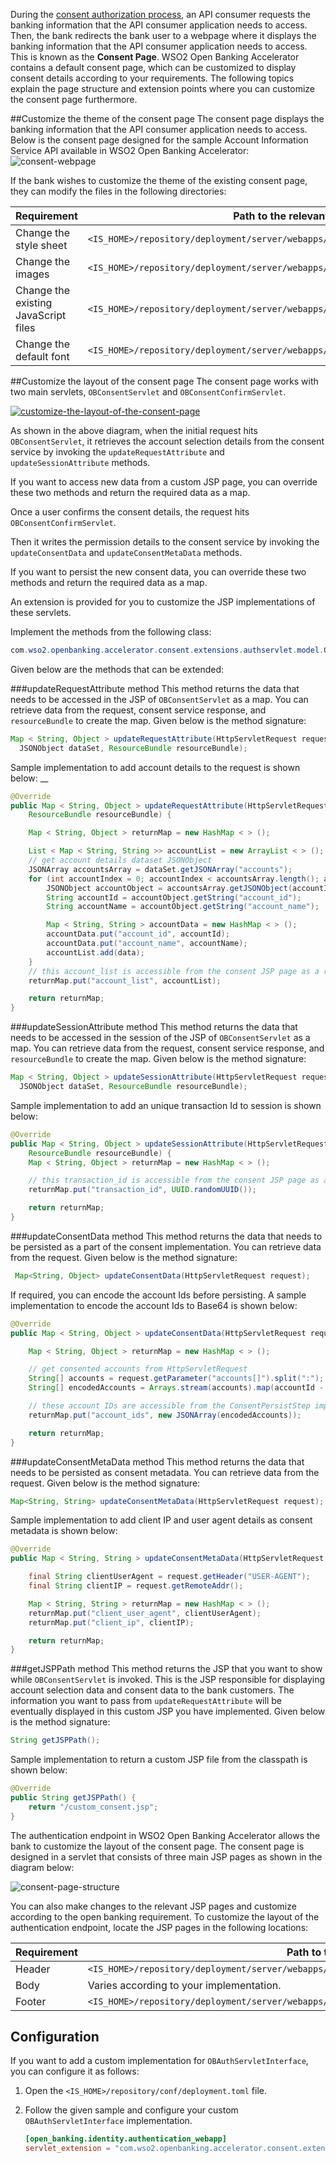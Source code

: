 During the [consent authorization process](../learn/consent-authorization-intro.md), an API consumer requests the banking 
information that the API consumer application needs to access. Then, the bank redirects the bank user to a webpage where 
it displays the banking information that the API consumer application needs to access. This is known as the **Consent Page**. 
WSO2 Open Banking Accelerator contains a default consent page, which can be customized to display consent details according 
to your requirements. The following topics explain the page structure and extension points where you can customize the consent page furthermore.

##Customize the theme of the consent page
The consent page displays the banking information that the API consumer application needs to access. 
Below is the consent page designed for the sample Account Information Service API available in WSO2 Open Banking Accelerator:
![consent-webpage](../assets/img/develop/customizing-consent-page/information-in-the-consent-page.png)

If the bank wishes to customize the theme of the existing consent page, they can modify the files in the following 
directories: 

| Requirement | Path to the relevant file |
|---------|---------    |
|Change the style sheet|`<IS_HOME>/repository/deployment/server/webapps/ob#authenticationendpoint/css`|
|Change the images|`<IS_HOME>/repository/deployment/server/webapps/ob#authenticationendpoint/images`|
|Change the existing JavaScript files|`<IS_HOME>/repository/deployment/server/webapps/ob#authenticationendpoint/js`|
|Change the default font|`<IS_HOME>/repository/deployment/server/webapps/ob#authenticationendpoint/fonts`|

##Customize the layout of the consent page
The consent page works with two main servlets, `OBConsentServlet` and `OBConsentConfirmServlet`.

[ ![customize-the-layout-of-the-consent-page](../assets/img/develop/customizing-consent-page/customize-the-layout-of-the-consent-page.png) ](../assets/img/develop/customizing-consent-page/customize-the-layout-of-the-consent-page.png)

As shown in the above diagram, when the initial request hits `OBConsentServlet`, it retrieves the account selection details from the consent service by invoking the `updateRequestAttribute` and `updateSessionAttribute` methods. 

If you want to access new data from a custom JSP page, you can override these two methods and return the required data as a map.

Once a user confirms the consent details, the request hits `OBConsentConfirmServlet`. 

Then it writes the permission details to the consent service by invoking the `updateConsentData` and `updateConsentMetaData` methods. 

If you want to persist the new consent data, you can override these two methods and return the required data as a map.

An extension is provided for you to customize the JSP implementations of these servlets.

Implement the methods from the following class:
```java
com.wso2.openbanking.accelerator.consent.extensions.authservlet.model.OBAuthServletInterface
```

Given below are the methods that can be extended:

###updateRequestAttribute method 
This method returns the data that needs to be accessed in the JSP of `OBConsentServlet` as a map. You can retrieve data 
from the request, consent service response, and `resourceBundle` to create the map. Given below is the method signature:
```java
Map < String, Object > updateRequestAttribute(HttpServletRequest request,
  JSONObject dataSet, ResourceBundle resourceBundle);
```
Sample implementation to add account details to the request is shown below:
__
```java
@Override
public Map < String, Object > updateRequestAttribute(HttpServletRequest request, JSONObject dataSet,
    ResourceBundle resourceBundle) {

    Map < String, Object > returnMap = new HashMap < > ();

    List < Map < String, String >> accountList = new ArrayList < > ();
    // get account details dataset JSONObject
    JSONArray accountsArray = dataSet.getJSONArray("accounts");
    for (int accountIndex = 0; accountIndex < accountsArray.length(); accountIndex++) {
        JSONObject accountObject = accountsArray.getJSONObject(accountIndex);
        String accountId = accountObject.getString("account_id");
        String accountName = accountObject.getString("account_name");

        Map < String, String > accountData = new HashMap < > ();
        accountData.put("account_id", accountId);
        accountData.put("account_name", accountName);
        accountList.add(data);
    }
    // this account_list is accessible from the consent JSP page as a request attribute
    returnMap.put("account_list", accountList);

    return returnMap;
}
```

###updateSessionAttribute method
This method returns the data that needs to be accessed in the session of the JSP of `OBConsentServlet` as a map. You can 
retrieve data from the request, consent service response, and `resourceBundle` to create the map. Given below is the method signature:
```java
Map < String, Object > updateSessionAttribute(HttpServletRequest request,
  JSONObject dataSet, ResourceBundle resourceBundle);
```
Sample implementation to add an unique transaction Id to session is shown below:

```java
@Override
public Map < String, Object > updateSessionAttribute(HttpServletRequest request, JSONObject dataSet,
    ResourceBundle resourceBundle) {
    Map < String, Object > returnMap = new HashMap < > ();

    // this transaction_id is accessible from the consent JSP page as a session attribute
    returnMap.put("transaction_id", UUID.randomUUID());

    return returnMap;
}
```

###updateConsentData method
This method returns the data that needs to be persisted as a part of the consent implementation. You can retrieve data 
from the request. Given below is the method signature:
```java
 Map<String, Object> updateConsentData(HttpServletRequest request);
```
If required, you can encode the account Ids before persisting. A sample implementation to encode the account Ids to Base64 is shown below:

```java
@Override
public Map < String, Object > updateConsentData(HttpServletRequest request) {

    Map < String, Object > returnMap = new HashMap < > ();

    // get consented accounts from HttpServletRequest
    String[] accounts = request.getParameter("accounts[]").split(":");
    String[] encodedAccounts = Arrays.stream(accounts).map(accountId - > Base64.getEncoder().encodeToString(accountId.getBytes())).toArray(String[]::new);

    // these account IDs are accessible from the ConsentPersistStep implementations
    returnMap.put("account_ids", new JSONArray(encodedAccounts));

    return returnMap;
}
```

###updateConsentMetaData method 
This method returns the data that needs to be persisted as consent metadata. You can retrieve data from the request. Given below is the method signature:
```java
Map<String, String> updateConsentMetaData(HttpServletRequest request);
```
Sample implementation to add client IP and user agent details as consent metadata is shown below:

```java
@Override
public Map < String, String > updateConsentMetaData(HttpServletRequest request) {

    final String clientUserAgent = request.getHeader("USER-AGENT");
    final String clientIP = request.getRemoteAddr();

    Map < String, String > returnMap = new HashMap < > ();
    returnMap.put("client_user_agent", clientUserAgent);
    returnMap.put("client_ip", clientIP);

    return returnMap;
}
```

###getJSPPath method
This method returns the JSP that you want to show while `OBConsentServlet` is invoked. This is the JSP responsible for 
displaying account selection data and consent data to the bank customers. The information you want to pass from `updateRequestAttribute` will be eventually 
displayed in this custom JSP you have implemented. Given below is the method signature:
```java
String getJSPPath();
```
Sample implementation to return a custom JSP file from the classpath is shown below:
```java
@Override
public String getJSPPath() {
    return "/custom_consent.jsp";
}
```

The authentication endpoint in WSO2 Open Banking Accelerator allows the bank to customize the layout of the consent page. 
The consent page is designed in a servlet that consists of three main JSP pages as shown in the diagram below: 

![consent-page-structure](../assets/img/develop/customizing-consent-page/consent-page-structure.png)

You can also make changes to the relevant JSP pages and customize according to the open banking requirement. To customize 
the layout of the authentication endpoint, locate the JSP pages in the following locations:

| Requirement | Path to the relevant file |
|---------|---------    |
|Header|`<IS_HOME>/repository/deployment/server/webapps/ob#authenticationendpoint/includes/consent_top.jsp`|
|Body| Varies according to your implementation.|
|Footer|`<IS_HOME>/repository/deployment/server/webapps/ob#authenticationendpoint/includes/consent_bottom.jsp`|

## Configuration               
If you want to add a custom implementation for `OBAuthServletInterface`, you can configure it as follows:

1. Open the `<IS_HOME>/repository/conf/deployment.toml` file.
2. Follow the given sample and configure your custom `OBAuthServletInterface` implementation.

   ``` toml
   [open_banking.identity.authentication_webapp]
   servlet_extension = "com.wso2.openbanking.accelerator.consent.extensions.authservlet.impl.OBDefaultAuthServletImpl"
   ```
